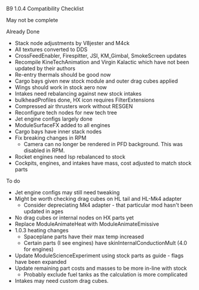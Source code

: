 B9 1.0.4 Compatibility Checklist

May not be complete

Already Done

* Stack node adjustments by V8jester and M4ck
* All textures converted to DDS
* CrossFeedEnabler, Firespitter, JSI, KM_Gimbal, SmokeScreen updates
* Recompile KineTechAnimation and Virgin Kalactic which have not been updated by their authors
* Re-entry thermals should be good now
* Cargo bays given new stock module and outer drag cubes applied
* Wings should work in stock aero now
* Intakes need rebalancing against new stock intakes
* bulkheadProfiles done, HX icon requires FilterExtensions
* Compressed air thrusters work without RESGEN
* Reconfigure tech nodes for new tech tree
* Jet engine configs largely done
* ModuleSurfaceFX added to all engines
* Cargo bays have inner stack nodes
* Fix breaking changes in RPM
	* Camera can no longer be rendered in PFD background.  This was disabled in RPM.
* Rocket engines need Isp rebalanced to stock
* Cockpits, engines, and intakes have mass, cost adjusted to match stock parts

To do

* Jet engine configs may still need tweaking
* Might be worth checking drag cubes on HL tail and HL-Mk4 adapter
	* Consider depreciating Mk4 adapter - that particular mod hasn't been updated in ages
* No drag cubes or internal nodes on HX parts yet
* Replace ModuleAnimateHeat with ModuleAnimateEmissive
* 1.0.3 heating changes
	* Spaceplane parts have their max temp increased
	* Certain parts (I see engines) have skinInternalConductionMult (4.0 for engines)
* Update ModuleScienceExperiment using stock parts as guide - flags have been expanded
* Update remaining part costs and masses to be more in-line with stock
	* Probably exclude fuel tanks as the calculation is more complicated
* Intakes may need custom drag cubes.
